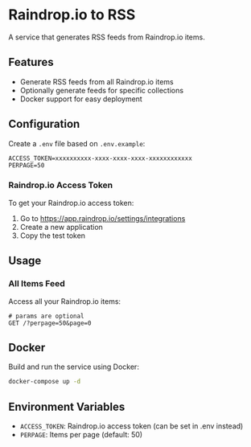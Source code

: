 # Raindrop.io to RSS

A service that generates RSS feeds from Raindrop.io items.

## Features

- Generate RSS feeds from all Raindrop.io items
- Optionally generate feeds for specific collections
- Docker support for easy deployment

## Configuration

Create a `.env` file based on `.env.example`:

```
ACCESS_TOKEN=xxxxxxxxxx-xxxx-xxxx-xxxx-xxxxxxxxxxxx
PERPAGE=50
```

### Raindrop.io Access Token

To get your Raindrop.io access token:

1. Go to https://app.raindrop.io/settings/integrations
2. Create a new application
3. Copy the test token

## Usage

### All Items Feed

Access all your Raindrop.io items:

```
# params are optional
GET /?perpage=50&page=0
```

## Docker

Build and run the service using Docker:

```bash
docker-compose up -d
```

## Environment Variables

- `ACCESS_TOKEN`: Raindrop.io access token (can be set in .env instead)
- `PERPAGE`: Items per page (default: 50)

